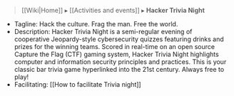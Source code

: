 > [[Wiki|Home]] ▸ [[Activities and events]] ▸ **Hacker Trivia Night**

* Tagline: Hack the culture. Frag the man. Free the world.
* Description:  Hacker Trivia Night is a semi-regular evening of cooperative Jeopardy-style cybersecurity quizzes featuring drinks and prizes for the winning teams. Scored in real-time on an open source Capture the Flag (CTF) gaming system, Hacker Trivia Night highlights computer and information security principles and practices. This is your classic bar trivia game hyperlinked into the 21st century. Always free to play!
* Facilitating: [[How to facilitate Trivia night]]